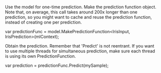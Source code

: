 

Use the model for one-time prediction.
Make the prediction function object. Note that, on average, this call takes around 200x longer than one prediction, so you might want to cache and reuse the prediction function, instead of creating one per prediction.

var predictionFunc = model.MakePredictionFunction<IrisInput, IrisPrediction>(mlContext);

Obtain the prediction. Remember that 'Predict' is not reentrant. 
If you want to use multiple threads for simultaneous prediction, make sure each thread is using its own PredictionFunction.

var prediction = predictionFunc.Predict(mySample);